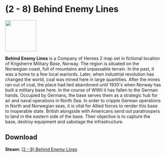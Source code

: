 # (2 - 8) Behind Enemy Lines

<img src="https://steamuserimages-a.akamaihd.net/ugc/843712213992311826/4D14930CAEA7B7BF721CA3B0BA8177350E4C4CB0/" width="100" height="100">

**Behind Enemy Lines** is a Company of Heroes 2 map set in fictional location of Krigsherre Military Base, Norway. The region is situated on the Norwegian coast, full of mountains and unpassable terrain. In the past, it was a home to a few local warlords. Later, when industrial revolution has changed the world, coal was mined here in large quantities. After the mines ran out of coal, the place had lied abandoned until 1930's when Norway has built a military base here. In the course of WWII it has fallen to the German hands. Occupied by Germans, the base serves them as a strategic hub for air and naval operations in North Sea. In order to cripple German operations in North and Norwegian seas, it is vital for Allied forces to render this base to inoperable state. British alongside with Americans send out paratroopers to land in the eastern side of the base. Their objective is to capture the base, destroy equipment and sabotage the infrastructure.

## Download

 **Steam:** [(2 - 8) Behind Enemy Lines](https://steamcommunity.com/sharedfiles/filedetails/?id=530163440/)
